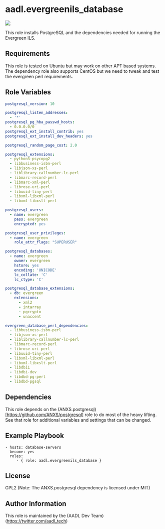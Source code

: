 aadl.evergreenils_database
=========
![](https://github.com/aadl-ansible/evergreenils-database/workflows/Ansible%20Lint/badge.svg)

This role installs PostgreSQL and the dependencies needed for running the Evergreen ILS.

Requirements
------------

This role is tested on Ubuntu but may work on other APT based systems. The dependency role also supports CentOS but we need to tweak and test the evergreen perl requirements.

Role Variables
--------------

```yaml
postgresql_version: 10

postgresql_listen_addresses:
  - '*'
postgresql_pg_hba_passwd_hosts:
  - 0.0.0.0/0
postgresql_ext_install_contrib: yes
postgresql_ext_install_dev_headers: yes

postgresql_random_page_cost: 2.0

postgresql_extensions:
  - python3-psycopg2
  - libbusiness-isbn-perl
  - libjson-xs-perl
  - liblibrary-callnumber-lc-perl
  - libmarc-record-perl
  - libmarc-xml-perl
  - librose-uri-perl
  - libuuid-tiny-perl
  - libxml-libxml-perl
  - libxml-libxslt-perl

postgresql_users:
  - name: evergreen
    pass: evergreen
    encrypted: yes

postgresql_user_privileges:
  - name: evergreen
    role_attr_flags: "SUPERUSER"

postgresql_databases:
  - name: evergreen
    owner: evergreen
    hstore: yes
    encoding: 'UNICODE'
    lc_collate: 'C'
    lc_ctype: 'C'

postgresql_database_extensions:
  - db: evergreen
    extensions:
      - xml2
      - intarray
      - pgcrypto
      - unaccent

evergreen_database_perl_dependencies:
  - libbusiness-isbn-perl
  - libjson-xs-perl
  - liblibrary-callnumber-lc-perl
  - libmarc-record-perl
  - librose-uri-perl
  - libuuid-tiny-perl
  - libxml-libxml-perl
  - libxml-libxslt-perl
  - libdbi1
  - libdbi-dev
  - libdbd-pg-perl
  - libdbd-pgsql
```

Dependencies
------------

This role depends on the (ANXS.postgresql)[https://github.com/ANXS/postgresql] role to do most of the heavy lifting. See that role for additional variables and settings that can be changed.

Example Playbook
----------------

    - hosts: database-servers
      become: yes
      roles:
         - { role: aadl.evergreenils_database }

License
-------

GPL2 (Note: The ANXS.postgresql dependency is licensed under MIT)

Author Information
------------------

This role is maintained by the (AADL Dev Team)(https://twitter.com/aadl_tech)
